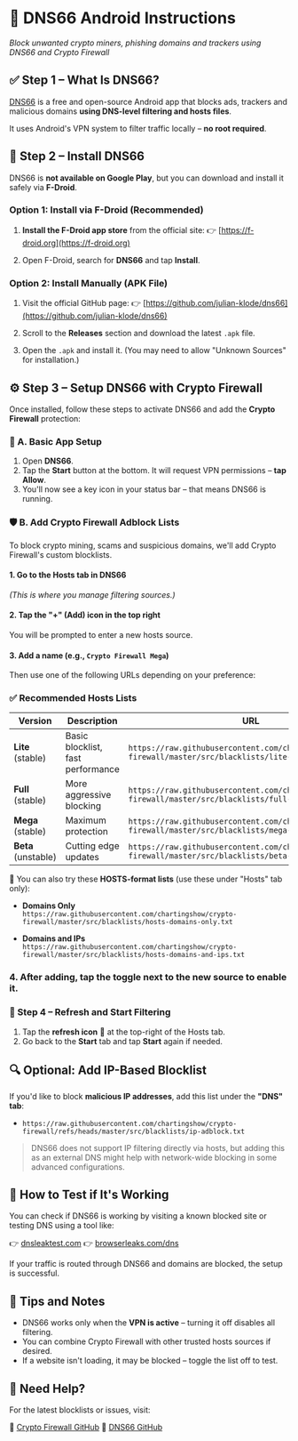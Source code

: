 # 📲 DNS66 Android Instructions

*Block unwanted crypto miners, phishing domains and trackers using DNS66 and Crypto Firewall*

## ✅ Step 1 – What Is DNS66?

[DNS66](https://github.com/julian-klode/dns66) is a free and open-source Android app that blocks ads, trackers and malicious domains **using DNS-level filtering and hosts files**.

It uses Android's VPN system to filter traffic locally – **no root required**.

## 🚀 Step 2 – Install DNS66

DNS66 is **not available on Google Play**, but you can download and install it safely via **F-Droid**.

### Option 1: Install via F-Droid (Recommended)

1. **Install the F-Droid app store** from the official site:
   👉 [https://f-droid.org](https://f-droid.org)

2. Open F-Droid, search for **DNS66** and tap **Install**.

### Option 2: Install Manually (APK File)

1. Visit the official GitHub page:
   👉 [https://github.com/julian-klode/dns66](https://github.com/julian-klode/dns66)

2. Scroll to the **Releases** section and download the latest `.apk` file.

3. Open the `.apk` and install it. (You may need to allow "Unknown Sources" for installation.)

## ⚙️ Step 3 – Setup DNS66 with Crypto Firewall

Once installed, follow these steps to activate DNS66 and add the **Crypto Firewall** protection:

### 🔧 A. Basic App Setup

1. Open **DNS66**.
2. Tap the **Start** button at the bottom.
   It will request VPN permissions – **tap Allow**.
3. You'll now see a key icon in your status bar – that means DNS66 is running.

### 🛡️ B. Add Crypto Firewall Adblock Lists

To block crypto mining, scams and suspicious domains, we'll add Crypto Firewall's custom blocklists.

#### 1. Go to the **Hosts** tab in DNS66

*(This is where you manage filtering sources.)*

#### 2. Tap the **"+" (Add)** icon in the top right

You will be prompted to enter a new hosts source.

#### 3. Add a name (e.g., `Crypto Firewall Mega`)

Then use one of the following URLs depending on your preference:

### ✅ Recommended Hosts Lists

| Version             | Description                       | URL                                                                                                     |
| ------------------- | --------------------------------- | ------------------------------------------------------------------------------------------------------- |
| **Lite** (stable)   | Basic blocklist, fast performance | `https://raw.githubusercontent.com/chartingshow/crypto-firewall/master/src/blacklists/lite-version.txt` |
| **Full** (stable)   | More aggressive blocking          | `https://raw.githubusercontent.com/chartingshow/crypto-firewall/master/src/blacklists/full-version.txt` |
| **Mega** (stable)   | Maximum protection                | `https://raw.githubusercontent.com/chartingshow/crypto-firewall/master/src/blacklists/mega-version.txt` |
| **Beta** (unstable) | Cutting edge updates              | `https://raw.githubusercontent.com/chartingshow/crypto-firewall/master/src/blacklists/beta-version.txt` |

📝 You can also try these **HOSTS-format lists** (use these under "Hosts" tab only):

* **Domains Only**
  `https://raw.githubusercontent.com/chartingshow/crypto-firewall/master/src/blacklists/hosts-domains-only.txt`

* **Domains and IPs**
  `https://raw.githubusercontent.com/chartingshow/crypto-firewall/master/src/blacklists/hosts-domains-and-ips.txt`

### 4. After adding, tap the toggle next to the new source to **enable it**.

### 🔁 Step 4 – Refresh and Start Filtering

1. Tap the **refresh icon** 🔄 at the top-right of the Hosts tab.
2. Go back to the **Start** tab and tap **Start** again if needed.

## 🔍 Optional: Add IP-Based Blocklist

If you'd like to block **malicious IP addresses**, add this list under the **"DNS" tab**:

* `https://raw.githubusercontent.com/chartingshow/crypto-firewall/refs/heads/master/src/blacklists/ip-adblock.txt`

> DNS66 does not support IP filtering directly via hosts, but adding this as an external DNS might help with network-wide blocking in some advanced configurations.

## 🧪 How to Test if It's Working

You can check if DNS66 is working by visiting a known blocked site or testing DNS using a tool like:

👉 [dnsleaktest.com](https://dnsleaktest.com)
👉 [browserleaks.com/dns](https://browserleaks.com/dns)

If your traffic is routed through DNS66 and domains are blocked, the setup is successful.

## 📌 Tips and Notes

* DNS66 works only when the **VPN is active** – turning it off disables all filtering.
* You can combine Crypto Firewall with other trusted hosts sources if desired.
* If a website isn't loading, it may be blocked – toggle the list off to test.

## 🙋 Need Help?

For the latest blocklists or issues, visit:

🔗 [Crypto Firewall GitHub](https://github.com/chartingshow/crypto-firewall)
🔗 [DNS66 GitHub](https://github.com/julian-klode/dns66)
